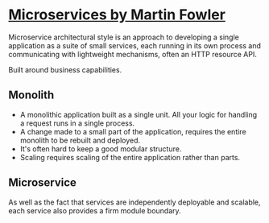 # [Microservices by Martin Fowler](https://www.martinfowler.com/articles/microservices.html)

Microservice architectural style is an approach to developing a single application as a suite of small services, each running in its own process and communicating with lightweight mechanisms, often an HTTP resource API.

Built around business capabilities.

## Monolith
- A monolithic application built as a single unit. All your logic for handling a request runs in a single process.
- A change made to a small part of the application, requires the entire monolith to be rebuilt and deployed.
- It's often hard to keep a good modular structure.
- Scaling requires scaling of the entire application rather than parts.

## Microservice
As well as the fact that services are independently deployable and scalable, each service also provides a firm module boundary.
